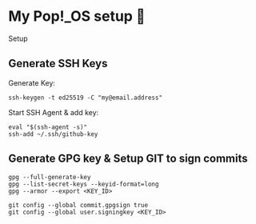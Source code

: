 # My Pop!_OS setup :rocket:
Setup 

## Generate SSH Keys

Generate Key:
```
ssh-keygen -t ed25519 -C "my@email.address"
```
Start SSH Agent & add key:
```
eval "$(ssh-agent -s)"
ssh-add ~/.ssh/github-key
```

## Generate GPG key & Setup GIT to sign commits

```
gpg --full-generate-key
gpg --list-secret-keys --keyid-format=long
gpg --armor --export <KEY_ID>

git config --global commit.gpgsign true
git config --global user.signingkey <KEY_ID>
```

